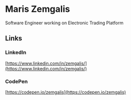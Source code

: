 # Maris Zemgalis
Software Engineer working on Electronic Trading Platform

## Links

### LinkedIn
[https://www.linkedin.com/in/zemgalis/](https://www.linkedin.com/in/zemgalis/)

### CodePen
[https://codepen.io/zemgalis](https://codepen.io/zemgalis)

